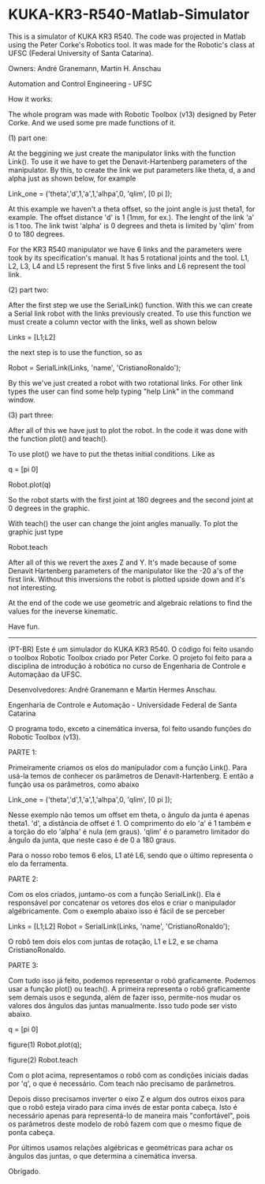# KUKA-KR3-R540-Matlab-Simulator
This is a simulator of KUKA KR3 R540. The code was projected in Matlab using the Peter Corke's Robotics tool. It was made for the Robotic's class at UFSC (Federal University of Santa Catarina). 

Owners: André Granemann, Martin H. Anschau

Automation and Control Engineering - UFSC

How it works:

The whole program was made with Robotic Toolbox (v13) designed by Peter Corke. And we used some pre made functions of it. 

(1) part one:

At the beggining we just create the manipulator links with the function Link(). To use it we have to get the Denavit-Hartenberg parameters of the manipulator. By this, to create the link we put parameters like theta, d, a and alpha just as shown below, for example

Link_one = ('theta','d',1,'a',1,'alhpa',0, 'qlim', [0 pi ]);

At this example we haven't a theta offset, so the joint angle is just theta1, for example. The offset distance 'd' is 1 (1mm, for ex.). The lenght of the link 'a' is 1 too. The link twist 'alpha' is 0 degrees and theta is limited by 'qlim' from 0 to 180 degrees.

For the KR3 R540 manipulator we have 6 links and the parameters were took by its specification's manual. It has 5 rotational joints and the tool. L1, L2, L3, L4 and L5 represent the first 5 five links and L6 represent the tool link. 

(2) part two:

After the first step we use the SerialLink() function. With this we can create a Serial link robot with the links previously created. To use this function we must create a column vector with the links, well as shown below

Links = [L1;L2]

the next step is to use the function, so as

Robot = SerialLink(Links, 'name', 'CristianoRonaldo');

By this we've just created a robot with two rotational links. For other link types the user can find some help typing "help Link" in the command window.

(3) part three:

After all of this we have just to plot the robot. In the code it was done with the function plot() and teach(). 

To use plot() we have to put the thetas initial conditions. Like as

q = [pi 0]

Robot.plot(q)

So the robot starts with the first joint at 180 degrees and the second joint at 0 degrees in the graphic.

With teach() the user can change the joint angles manually. To plot the graphic just type 

Robot.teach

After all of this we revert the axes Z and Y. It's made because of some Denavit Hartenberg parameters of the manipulator like the -20 a's of the first link. Without this inversions the robot is plotted upside down and it's not interesting.

At the end of the code we use geometric and algebraic relations to find the values for the ineverse kinematic.

Have fun.
________________________________________________________________________________________________________________________________________
(PT-BR)
Este é um simulador do KUKA KR3 R540. O código foi feito usando o toolbox Robotic Toolbox criado por Peter Corke. O projeto foi feito para a disciplina de introdução à robótica no curso de Engenharia de Controle e Automaçãao da UFSC.

Desenvolvedores: André Granemann e Martin Hermes Anschau.

Engenharia de Controle e Automação - Universidade Federal de Santa Catarina

O programa todo, exceto a cinemática inversa, foi feito usando funções do Robotic Toolbox (v13).

PARTE 1:

Primeiramente criamos os elos do manipulador com a função Link(). Para usá-la temos de conhecer os parâmetros de Denavit-Hartenberg. E então a função usa os parâmetros, como abaixo


Link_one = ('theta','d',1,'a',1,'alhpa',0, 'qlim', [0 pi ]);

Nesse exemplo não temos um offset em theta, o ângulo da junta é apenas theta1. 'd', a distância de offset é 1. O comprimento do elo 'a' é 1 também e a torção do elo 'alpha' é nula (em graus). 'qlim' é o parametro limitador do ângulo da junta, que neste caso é de 0 a 180 graus.

Para o nosso robo temos 6 elos, L1 até L6, sendo que o último representa o elo da ferramenta.

PARTE 2:

Com os elos criados, juntamo-os com a função SerialLink(). Ela é responsável por concatenar os vetores dos elos e criar o manipulador algébricamente. Com o exemplo abaixo isso é fácil de se perceber

Links = [L1;L2]
Robot = SerialLink(Links, 'name', 'CristianoRonaldo');

O robô tem dois elos com juntas de rotação, L1 e L2, e se chama CristianoRonaldo.

PARTE 3:

Com tudo isso já feito, podemos representar o robô graficamente. Podemos usar a função plot() ou teach(). A primeira representa o robô graficamente sem demais usos e segunda, além de fazer isso, permite-nos mudar os valores dos ângulos das juntas manualmente. Isso tudo pode ser visto abaixo.

q = [pi 0]

figure(1)
Robot.plot(q);

figure(2)
Robot.teach

Com o plot acima, representamos o robô com as condições iniciais dadas por 'q', o que é necessário.
Com teach não precisamo de parâmetros.

Depois disso precisamos inverter o eixo Z e algum dos outros eixos para que o robô esteja virado para cima invés de estar ponta cabeça. Isto é necessário apenas para representá-lo de maneira mais "confortável", pois os parâmetros deste modelo de robô fazem com que o mesmo fique de ponta cabeça.

Por últimos usamos relações algébricas e geométricas para achar os ângulos das juntas, o que determina a cinemática inversa.

Obrigado.
